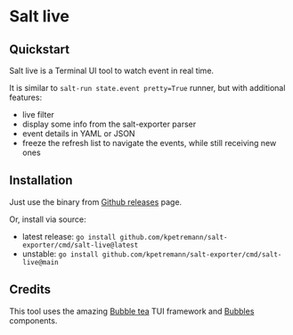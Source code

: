 # Salt live

## Quickstart

Salt live is a Terminal UI tool to watch event in real time.

It is similar to `salt-run state.event pretty=True` runner, but with additional features:

- live filter
- display some info from the salt-exporter parser
- event details in YAML or JSON
- freeze the refresh list to navigate the events, while still receiving new ones

## Installation

Just use the binary from [Github releases](https://github.com/kpetremann/salt-exporter/releases) page.

Or, install via source:
- latest release: `go install github.com/kpetremann/salt-exporter/cmd/salt-live@latest`
- unstable: `go install github.com/kpetremann/salt-exporter/cmd/salt-live@main`

## Credits

This tool uses the amazing [Bubble tea](https://github.com/charmbracelet/bubbletea) TUI framework and [Bubbles](https://github.com/charmbracelet/bubbles) components.
